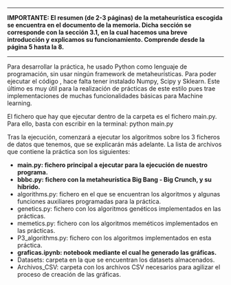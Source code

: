 ------

**IMPORTANTE: El resumen (de 2-3 páginas) de la metaheurística escogida se encuentra en el documento de la memoria. Dicha sección se corresponde con la sección 3.1, en la cual hacemos una breve introducción y explicamos su funcionamiento. Comprende desde la página 5 hasta la 8.** 

------

Para desarrollar la práctica, he usado Python como lenguaje de programación, sin usar ningún framework de metaheurísticas. Para poder ejecutar el código , hace falta tener instalado Numpy, Scipy y Sklearn. Este último es muy útil para la realización de prácticas de este estilo pues trae implementaciones de muchas funcionalidades básicas para Machine learning.

El fichero que hay que ejecutar dentro de la carpeta es el fichero main.py. Para ello, basta con escribir en la terminal:
																		python main.py

Tras la ejecución, comenzará a ejecutar los algoritmos sobre los 3 ficheros de datos que tenemos, que se explicarán más adelante. La lista de archivos que contiene la práctica son los siguientes:

- **main.py: fichero principal a ejecutar para la ejecución de nuestro programa.**
- **bbbc.py: fichero con la metaheurística Big Bang - Big Crunch, y su híbrido.**
- algorithms.py: fichero en el que se encuentran los algoritmos y algunas funciones auxiliares programadas para la práctica.
- genetics.py: fichero con los algoritmos genéticos implementados en las prácticas.
- memetics.py: fichero con los algoritmos meméticos implementados en las prácticas.
- P3_algorithms.py: fichero con los algoritmos implementados en esta práctica.
- **graficas.ipynb: notebook mediante el cual he generado las gráficas.**
- Datasets: carpeta en la que se encuentran los datasets almacenados.
- Archivos_CSV: carpeta con los archivos CSV necesarios para agilizar el proceso de creación de las gráficas.